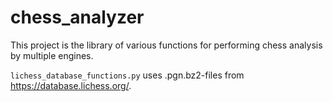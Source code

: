 # chess_analyzer
This project is the library of various functions for performing chess analysis by multiple engines.

`lichess_database_functions.py` uses .pgn.bz2-files from https://database.lichess.org/.
